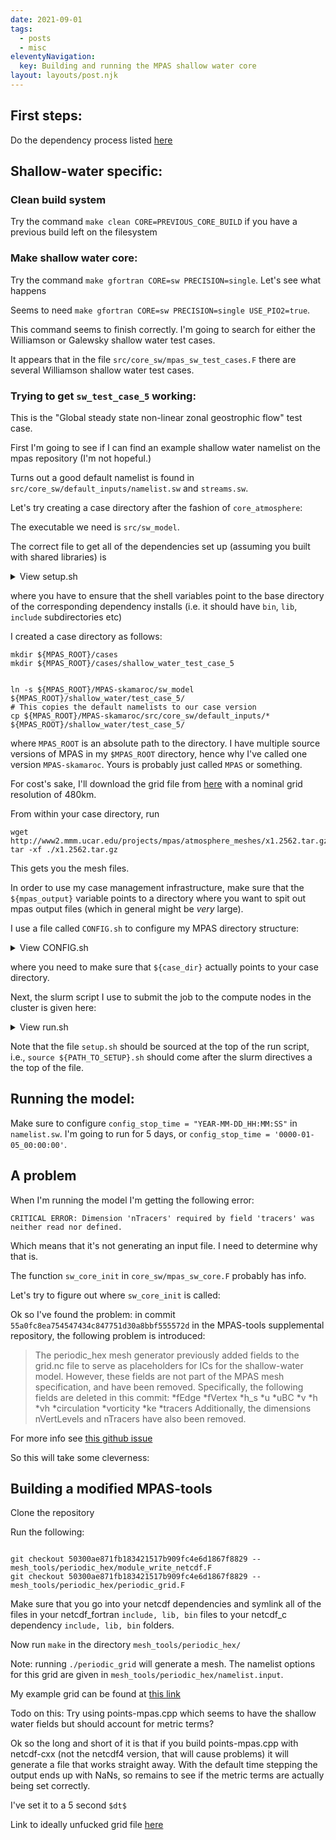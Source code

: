 ```yaml
---
date: 2021-09-01
tags:
  - posts
  - misc
eleventyNavigation:
  key: Building and running the MPAS shallow water core
layout: layouts/post.njk
---
```


## First steps:

Do the dependency process listed [here](https://open-lab-notebook.glitch.me/posts/installing-mpas)


## Shallow-water specific:

### Clean build system

Try the command `make clean CORE=PREVIOUS_CORE_BUILD` if you have a previous build left on the filesystem

### Make shallow water core:

Try the command `make gfortran CORE=sw PRECISION=single`. Let's see what happens

Seems to need `make gfortran CORE=sw PRECISION=single USE_PIO2=true`.

This command seems to finish correctly. I'm going to search for either the Williamson or Galewsky shallow water test cases.

It appears that in the file `src/core_sw/mpas_sw_test_cases.F` there are several Williamson shallow water test cases.

### Trying to get `sw_test_case_5` working:
This is the "Global  steady state non-linear zonal geostrophic flow" test case.

First I'm going to see if I can find an example shallow water namelist on the mpas repository (I'm not hopeful.)

Turns out a good default namelist is found in `src/core_sw/default_inputs/namelist.sw` and `streams.sw`.




Let's try creating a case directory after the fashion of `core_atmosphere`:

The executable we need is `src/sw_model`.

The correct file to get all of the dependencies set up (assuming you built with shared libraries) is
<details>
<summary>View setup.sh </summary>
<p>
<pre>
<code>

module load gcc/8.2.0
export PATH=$scratch/dependencies/mpich/bin:$PATH
export MPICH_CC=gcc
export MPICH_FC=gfortran
export MPICH_F90=gfortran
export CC=mpicc
export FC=mpif90
export NETCDF=$scratch/dependencies/netcdf_c
export NETCDFF=$scratch/dependencies/netcdf_fortran
export PNETCDF=$scratch/dependencies/pnetcdf
export PIO=$scratch/dependencies/PIO
hdf5=$scratch/dependencies/hdf5
zlib=$scratch/dependencies/zlib
export MPAS_EXTERNAL_INCLUDES="-I$hdf5/include -I$zlib/include"
export MPAS_EXTERNAL_LIBS="-L${hdf5}/lib -L$zlib/lib -lhdf5_hl -lhdf5 -lz -ldl"
export LD_LIBRARY_PATH="$PNETCDF/lib:${NETCDF}/lib:${hdf5}/lib:${hdf5}/lib:${PIO}/lib:${NETCDFF}/lib:${LD_LIBRARY_PATH}"
export FFLAGS="-freal-4-real-8"
</code>
</pre>
</p>
</details>
</details>

where you have to ensure that the shell variables point to the base directory of the 
corresponding dependency installs (i.e. it should have `bin`, `lib`, `include` subdirectories etc)



I created a case directory as follows:
```
mkdir ${MPAS_ROOT}/cases
mkdir ${MPAS_ROOT}/cases/shallow_water_test_case_5


ln -s ${MPAS_ROOT}/MPAS-skamaroc/sw_model ${MPAS_ROOT}/shallow_water/test_case_5/
# This copies the default namelists to our case version
cp ${MPAS_ROOT}/MPAS-skamaroc/src/core_sw/default_inputs/* ${MPAS_ROOT}/shallow_water/test_case_5/

```

where `MPAS_ROOT` is an absolute path to the directory. I have multiple source versions of MPAS in my `$MPAS_ROOT`
directory, hence why I've called one version `MPAS-skamaroc`. Yours is probably just called `MPAS` or something.

For cost's sake, I'll download the grid file from [here](http://www2.mmm.ucar.edu/projects/mpas/atmosphere_meshes/x1.2562.tar.gz)
with a nominal grid resolution of 480km.

From within your case directory, run 
```
wget http://www2.mmm.ucar.edu/projects/mpas/atmosphere_meshes/x1.2562.tar.gz
tar -xf ./x1.2562.tar.gz

```

This gets you the mesh files.

In order to use my case management infrastructure, make sure that the `${mpas_output}` variable
points to a directory where you want to spit out mpas output files (which in general might be _very_ large).


I use a file called `CONFIG.sh` to configure my MPAS directory structure:



<details>
<summary>View CONFIG.sh </summary>
<p>
<pre>
<code>
if [ -z ${mpas_output+x} ]
then
	echo "\$mpas_output is not set in the current environment"
	exit 1
fi

case_group="shallow_water"
casename="test_case_5"
# CHANGE THIS TO MATCH YOURS
case_dir="${HOME}/MPAS/cases/${case_group}/${casename}"
out_dir="${mpas_output}/${case_group}/${casename}"
grid_prefix="x1.2562"
log_dir="${case_dir}/logs"


# ==================================================
# Ensure configure variables are set correctly
# ==================================================

if [ -z ${case_dir+x} ] || [ -z ${out_dir+x} ] || [ -z ${casename+x} ] || [ -z ${grid_prefix+x} ] || [ -z ${log_dir+x} ]
then
	echo "CONFIG.sh is misconfigured, ensure it contains case_dir, out_dir, casename, grid_prefix, log_dir"
	exit 1
fi

if [ ! -d "${case_dir}" ]
then
	echo "Case directory ${case_dir} does not exist! "
	exit 1
fi

if [ ! -f "${case_dir}/${grid_prefix}.grid.nc" ] && [ ! -f "${out_dir}/${grid_prefix}.grid.nc" ]
then
	echo "File ${grid_prefix}.grid.nc should exist in either ${case_dir} or ${out_dir}"
	exit 1
fi

mkdir -p $out_dir 

mkdir -p $log_dir

</code>
</pre>
</p>
</details>
</details>

where you need to make sure that `${case_dir}` actually points to your case directory.


Next, the slurm script I use to submit the job to the compute nodes in the cluster is given here:

<details>
<summary>View run.sh </summary>
<p>
<pre>
<code>
#!/bin/bash

#SBATCH --job-name=sw_test_case_5

#SBATCH --mail-user=owhughes@umich.edu
#SBATCH --mail-type=BEGIN,END
#SBATCH --time=12:00:00
#SBATCH --account=cjablono1
#SBATCH --ntasks-per-node=8
#SBATCH --cpus-per-task 1
#SBATCH --nodes=1
#SBATCH --mem=1000m 

source ~/.MPAS/setup.bash

source CONFIG.sh


count=-1
if [ -f "${out_dir}/output.nc" ] 
then
	count=0
	while [ -f "${out_dir}/output.${count}.nc" ]
	do
		count=$((count+1))
	done
	echo "Moving ${out_dir}/output.nc to ${out_dir}/output.${count}.nc"
	mv ${out_dir}/output.nc ${out_dir}/output.${count}.nc
fi 

if [ -f "${out_dir}/diag.moist.nc" ]
then
	mv ${out_dir}/diag.moist.nc ${out_dir}/diag.moist.old.nc
fi

if [ ! -f "${case_dir}/${grid_prefix}.graph.info.part.${SLURM_NTASKS}" ] 
then
	echo "Missing ${grid_prefix}.graph.info.part.${SLURM_NTASKS} or a symlink to it"
	exit 1
fi

ln -sf "${case_dir}/${grid_prefix}.grid.nc" "${case_dir}/grid.nc"
ln -sf "${case_dir}/${grid_prefix}.graph.info.part.${SLURM_NTASKS}" "${case_dir}/graph.info.part.${SLURM_NTASKS}"

command="./sw_model"

current_dir=`pwd`
ls ${case_dir} | xargs -n1 -I {} ln -sf $case_dir/{} $out_dir/{}
cd $out_dir
mpiexec -bind-to=core -n ${SLURM_NTASKS} $command
find $out_dir -type l | xargs -n1 rm
cd $current_dir




run_log_dir=${log_dir}/run/$((count + 1))

mkdir -p ${run_log_dir}
if [ `ls $out_dir/log.* | wc -l` -gt 0 ]
then
	ls $out_dir/log.* | xargs -n1 -I {} mv {} ${run_log_dir}
fi
cp ${case_dir}/namelist.atmosphere ${run_log_dir}
</code>
</pre>
</p>
</details>
</details>

Note that the file `setup.sh` should be sourced at the top of the run script, 
i.e., `source ${PATH_TO_SETUP}.sh` should come after the slurm directives a the top of the file.


## Running the model:


Make sure to configure `config_stop_time = "YEAR-MM-DD_HH:MM:SS"` in `namelist.sw`. 
I'm going to run for 5 days, or `config_stop_time = '0000-01-05_00:00:00'`.


## A problem

When I'm running the model I'm getting the following error:
```
CRITICAL ERROR: Dimension 'nTracers' required by field 'tracers' was neither read nor defined.
```

Which means that it's not generating an input file. I need to determine why that is.

The function `sw_core_init` in `core_sw/mpas_sw_core.F` probably has info.

Let's try to figure out where `sw_core_init` is called:

Ok so I've found the problem: in commit `55a0fc8ea754547434c847751d30a8bbf555572d` in the MPAS-tools
supplemental repository, the following problem is introduced:

>The periodic_hex mesh generator previously added fields to the grid.nc
file to serve as placeholders for ICs for the shallow-water model.
However, these fields are not part of the MPAS mesh specification, and
have been removed. Specifically, the following fields are deleted in
this commit:
*fEdge
*fVertex
*h_s
*u
*uBC
*v
*h
*vh
*circulation
*vorticity
*ke
*tracers
>Additionally, the dimensions nVertLevels and nTracers have also been
removed.

For more info see [this github issue](https://github.com/MPAS-Dev/MPAS-Tools/pull/241)

So this will take some cleverness:


## Building a modified MPAS-tools

Clone the repository []()

Run the following:
```

git checkout 50300ae871fb183421517b909fc4e6d1867f8829 -- mesh_tools/periodic_hex/module_write_netcdf.F
git checkout 50300ae871fb183421517b909fc4e6d1867f8829 -- mesh_tools/periodic_hex/periodic_grid.F
```

Make sure that you go into your netcdf dependencies and symlink all of the files in your netcdf_fortran `include, lib, bin` files
to your netcdf_c dependency `include, lib, bin` folders. 

Now run `make` in the directory `mesh_tools/periodic_hex/`

Note: running `./periodic_grid` will generate a mesh. The namelist options for this 
grid are given in `mesh_tools/periodic_hex/namelist.input`.

My example grid can be found at [this link](https://drive.google.com/file/d/1nvzUdMqfNWcUmBRP2m6QyBPTw4zyWVnd/view?usp=sharing)





Todo on this:  Try using points-mpas.cpp which seems to have the shallow water fields but should account for metric terms?

Ok so the long and short of it is that if you build points-mpas.cpp with netcdf-cxx (not the netcdf4 version, that will cause problems)
it will generate a file that works straight away. With the default time stepping the output ends up with NaNs, so remains to see if the 
metric terms are actually being set correctly.

I've set it to a 5 second ``$dt$``


Link to ideally unfucked grid file [here](https://drive.google.com/file/d/1fNvt6LyqnUjxVeF_NvxVd6lN7t1K5jes/view?usp=sharing)







  




